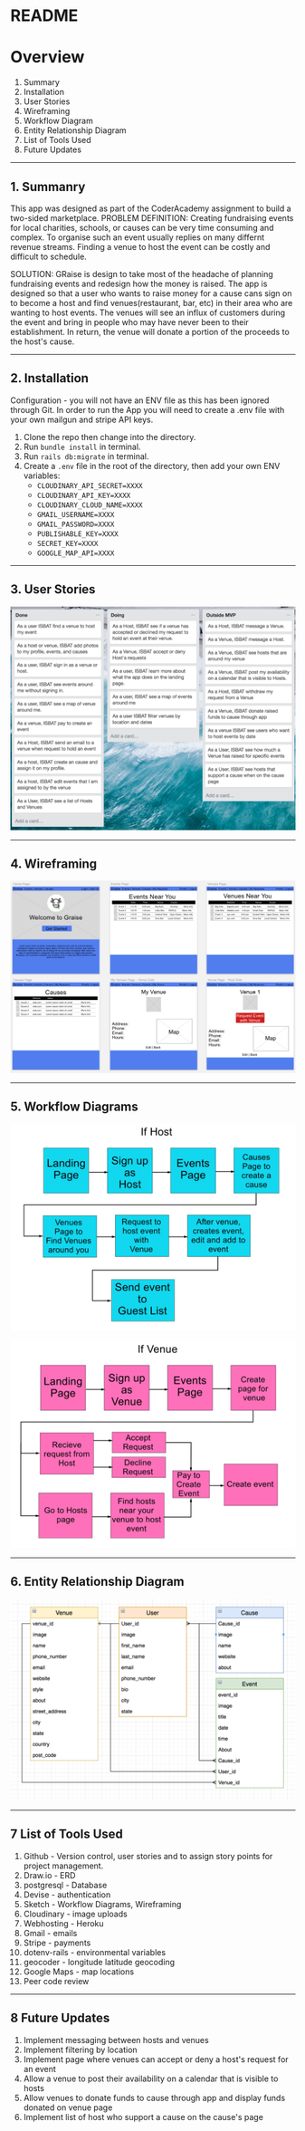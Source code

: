# README

# Overview

1. Summary
2. Installation
3. User Stories
4. Wireframing
5. Workflow Diagram
6. Entity Relationship Diagram
7. List of Tools Used
8. Future Updates

-----
## 1. Summanry
This app was designed as part of the CoderAcademy assignment to build a two-sided marketplace.
PROBLEM DEFINITION: Creating fundraising events for local charities, schools, or causes can be very time consuming and complex. To organise such an event usually replies on many differnt revenue streams. Finding a venue to host the event can be costly and difficult to schedule.

SOLUTION: GRaise is design to take most of the headache of planning fundraising events and redesign how the money is raised. The app is designed so that a user who wants to raise money for a cause cans sign on to become a host and find venues(restaurant, bar, etc) in their area who are wanting to host events. The venues will see an influx of customers during the event and bring in people who may have never been to their establishment. In return, the venue will donate a portion of the proceeds to the host's cause.

-----
## 2. Installation
Configuration - you will not have an ENV file as this has been ignored through Git. In order to run the App you will need to create a .env file with your own mailgun and stripe API keys.

1. Clone the repo then change into the directory.
2. Run `bundle install` in terminal.
3. Run `rails db:migrate` in terminal.
4. Create a `.env` file in the root of the directory, then add your own ENV variables:
   + `CLOUDINARY_API_SECRET=XXXX`
   + `CLOUDINARY_API_KEY=XXXX`
   + `CLOUDINARY_CLOUD_NAME=XXXX`
   + `GMAIL_USERNAME=XXXX`
   + `GMAIL_PASSWORD=XXXX`
   + `PUBLISHABLE_KEY=XXXX`
   + `SECRET_KEY=XXXX`
   + `GOOGLE_MAP_API=XXXX`

-----
## 3. User Stories
![Graise user stories](app/assets/images/user_stories.png "Graise user stories")

-----
## 4. Wireframing
![Graise Wireframe](app/assets/images/wireframe.png "Graise Wireframe")

-----
## 5. Workflow Diagrams
![Graise Host Workflow Diagram](app/assets/images/host_workflow_diagram.jpg "Graise Host Workflow Diagram")


![Graise Venue Workflow Diagram](app/assets/images/venue_workflow_diagram.jpg "Graise Venue Workflow Diagram")

-----
## 6. Entity Relationship Diagram
![Graise Entity Relationship Diagram](app/assets/images/gRaise_ERD.png "Graise Entity Relationship Diagram")

-----
## 7 List of Tools Used
1. Github - Version control, user stories and to assign story points for project management.
2. Draw.io - ERD
3. postgresql - Database
4. Devise - authentication
5. Sketch - Workflow Diagrams, Wireframing
6. Cloudinary - image uploads
7. Webhosting - Heroku
8. Gmail - emails
9. Stripe - payments
10. dotenv-rails - environmental variables
11. geocoder - longitude latitude geocoding
12. Google Maps - map locations
13. Peer code review

-----
## 8 Future Updates

1. Implement messaging between hosts and venues
2. Implement filtering by location
3. Implement page where venues can accept or deny a host's request for an event
4. Allow a venue to post their availability on a calendar that is visible to hosts
5. Allow venues to donate funds to cause through app and display funds donated on venue page
6. Implement list of host who support a cause on the cause's page
